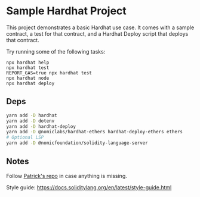 # Sample Hardhat Project

This project demonstrates a basic Hardhat use case. It comes with a sample contract, a test for that contract, and a Hardhat Deploy script that deploys that contract.

Try running some of the following tasks:

```shell
npx hardhat help
npx hardhat test
REPORT_GAS=true npx hardhat test
npx hardhat node
npx hardhat deploy
```

## Deps
```bash
yarn add -D hardhat
yarn add -D dotenv
yarn add -D hardhat-deploy
yarn add -D @nomiclabs/hardhat-ethers hardhat-deploy-ethers ethers
# Optional LSP
yarn add -D @nomicfoundation/solidity-language-server
```

## Notes

Follow [Patrick's repo](https://github.com/PatrickAlphaC/hardhat-smartcontract-lottery-fcc) in case anything is missing.

Style guide: https://docs.soliditylang.org/en/latest/style-guide.html

